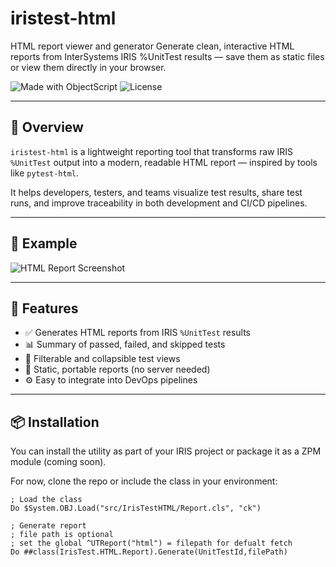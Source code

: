 # iristest-html
HTML report viewer and generator
Generate clean, interactive HTML reports from InterSystems IRIS %UnitTest results — save them as static files or view them directly in your browser.

![Made with ObjectScript](https://img.shields.io/badge/made%20with-ObjectScript-blue)
![License](https://img.shields.io/badge/license-MIT-green)

---

## 🚀 Overview

`iristest-html` is a lightweight reporting tool that transforms raw IRIS `%UnitTest` output into a modern, readable HTML report — inspired by tools like `pytest-html`.

It helps developers, testers, and teams visualize test results, share test runs, and improve traceability in both development and CI/CD pipelines.

---

## 📸 Example

![HTML Report Screenshot](docs/example-report.png)

---

## 🔧 Features

- ✅ Generates HTML reports from IRIS `%UnitTest` results
- 📊 Summary of passed, failed, and skipped tests
- 🧭 Filterable and collapsible test views
- 📂 Static, portable reports (no server needed)
- ⚙️ Easy to integrate into DevOps pipelines

---

## 📦 Installation

You can install the utility as part of your IRIS project or package it as a ZPM module (coming soon).

For now, clone the repo or include the class in your environment:

```objectscript
; Load the class
Do $System.OBJ.Load("src/IrisTestHTML/Report.cls", "ck")

; Generate report
; file path is optional
; set the global ^UTReport("html") = filepath for defualt fetch
Do ##class(IrisTest.HTML.Report).Generate(UnitTestId,filePath)

